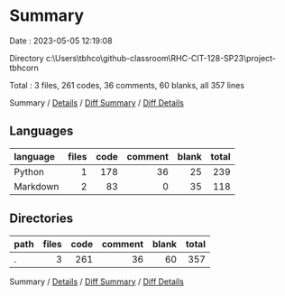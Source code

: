 # Summary

Date : 2023-05-05 12:19:08

Directory c:\\Users\\tbhco\\github-classroom\\RHC-CIT-128-SP23\\project-tbhcorn

Total : 3 files,  261 codes, 36 comments, 60 blanks, all 357 lines

Summary / [Details](details.md) / [Diff Summary](diff.md) / [Diff Details](diff-details.md)

## Languages
| language | files | code | comment | blank | total |
| :--- | ---: | ---: | ---: | ---: | ---: |
| Python | 1 | 178 | 36 | 25 | 239 |
| Markdown | 2 | 83 | 0 | 35 | 118 |

## Directories
| path | files | code | comment | blank | total |
| :--- | ---: | ---: | ---: | ---: | ---: |
| . | 3 | 261 | 36 | 60 | 357 |

Summary / [Details](details.md) / [Diff Summary](diff.md) / [Diff Details](diff-details.md)